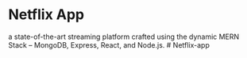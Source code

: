 # Netflix App
a state-of-the-art streaming platform crafted using the dynamic MERN Stack – MongoDB, Express, React, and Node.js. #   N e t f l i x - a p p  
 